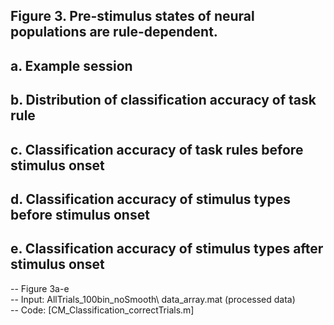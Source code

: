 ## Figure 3. Pre-stimulus states of neural populations are rule-dependent. 
## a.	Example session
## b.	Distribution of classification accuracy of task rule
## c.	Classification accuracy of task rules before stimulus onset
## d.	Classification accuracy of stimulus types before stimulus onset
## e.	Classification accuracy of stimulus types after stimulus onset
  -- Figure 3a-e\
  -- Input: AllTrials_100bin_noSmooth\ data_array.mat (processed data)\
  -- Code: [CM_Classification_correctTrials.m]
